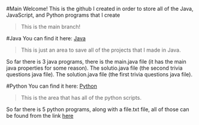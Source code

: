 #Main
Welcome! This is the github I created in order to store all of the Java, JavaScript, and Python programs that I create
> This is the main branch!

#Java
You can find it here:
[Java](https://github.com/xGpD/Java/tree/java)
>This is just an area to save all of the projects that I made in Java.

So far there is 3 java programs, there is the main.java file (it has the main java properties for some reason). The solutio.java file (the second trivia questions java file). The solution.java file (the first trivia questions java file).

#Python 
You can find it here:
[Python](https://github.com/xGpD/Java/tree/python)
>This is the area that has all of the python scripts.

So far there is 5 python programs, along with a file.txt file, all of those can be found from the link [here](#python)
